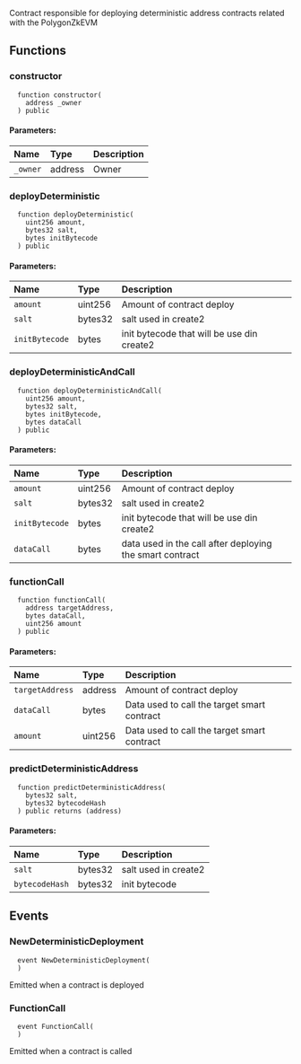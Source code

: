 Contract responsible for deploying deterministic address contracts related with the PolygonZkEVM


## Functions
### constructor
```solidity
  function constructor(
    address _owner
  ) public
```


#### Parameters:
| Name | Type | Description                                                          |
| :--- | :--- | :------------------------------------------------------------------- |
|`_owner` | address | Owner

### deployDeterministic
```solidity
  function deployDeterministic(
    uint256 amount,
    bytes32 salt,
    bytes initBytecode
  ) public
```


#### Parameters:
| Name | Type | Description                                                          |
| :--- | :--- | :------------------------------------------------------------------- |
|`amount` | uint256 | Amount of contract deploy
|`salt` | bytes32 | salt used in create2
|`initBytecode` | bytes | init bytecode that will be use din create2

### deployDeterministicAndCall
```solidity
  function deployDeterministicAndCall(
    uint256 amount,
    bytes32 salt,
    bytes initBytecode,
    bytes dataCall
  ) public
```


#### Parameters:
| Name | Type | Description                                                          |
| :--- | :--- | :------------------------------------------------------------------- |
|`amount` | uint256 | Amount of contract deploy
|`salt` | bytes32 | salt used in create2
|`initBytecode` | bytes | init bytecode that will be use din create2
|`dataCall` | bytes | data used in the call after deploying the smart contract

### functionCall
```solidity
  function functionCall(
    address targetAddress,
    bytes dataCall,
    uint256 amount
  ) public
```


#### Parameters:
| Name | Type | Description                                                          |
| :--- | :--- | :------------------------------------------------------------------- |
|`targetAddress` | address | Amount of contract deploy
|`dataCall` | bytes | Data used to call the target smart contract
|`amount` | uint256 | Data used to call the target smart contract

### predictDeterministicAddress
```solidity
  function predictDeterministicAddress(
    bytes32 salt,
    bytes32 bytecodeHash
  ) public returns (address)
```


#### Parameters:
| Name | Type | Description                                                          |
| :--- | :--- | :------------------------------------------------------------------- |
|`salt` | bytes32 | salt used in create2
|`bytecodeHash` | bytes32 | init bytecode | constructor hashed

## Events
### NewDeterministicDeployment
```solidity
  event NewDeterministicDeployment(
  )
```

Emitted when a contract is deployed

### FunctionCall
```solidity
  event FunctionCall(
  )
```

Emitted when a contract is called

